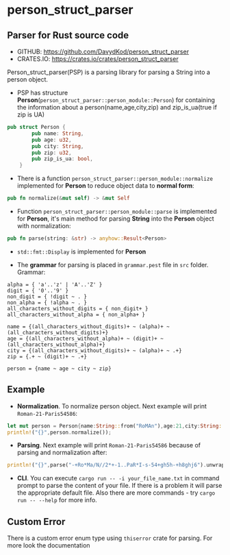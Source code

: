 # person_struct_parser

## Parser for Rust source code

- GITHUB: https://github.com/DavydKod/person_struct_parser
- CRATES.IO: https://crates.io/crates/person_struct_parser

Person_struct_parser(PSP) is a parsing library for parsing a String into a person object.

- PSP has structure **Person**(`person_struct_parser::person_module::Person`) for containing the information about a person(name,age,city,zip) and zip_is_ua(true if zip is UA)

```rust
pub struct Person {
        pub name: String,
        pub age: u32,
        pub city: String,
        pub zip: u32,
        pub zip_is_ua: bool,
    }
```

- There is a function `person_struct_parser::person_module::normalize` implemented for **Person** to reduce object data to **normal form**:

```rust
pub fn normalize(&mut self) -> &mut Self
```

- Function `person_struct_parser::person_module::parse` is implemented for **Person**, it's main method for parsing **String** into the **Person** object with normalization:

```rust
pub fn parse(string: &str) -> anyhow::Result<Person>
```

- `std::fmt::Display` is implemented for **Person**

- The **grammar** for parsing is placed in `grammar.pest` file in `src` folder. Grammar:

```pest
alpha = { 'a'..'z' | 'A'..'Z' }
digit = { '0'..'9' }
non_digit = { !digit ~ . }
non_alpha = { !alpha ~ . }
all_characters_without_digits = { non_digit+ }
all_characters_without_alpha = { non_alpha+ }

name = {(all_characters_without_digits)+ ~ (alpha)+ ~ (all_characters_without_digits)+}
age = {(all_characters_without_alpha)+ ~ (digit)+ ~ (all_characters_without_alpha)+}
city = {(all_characters_without_digits)+ ~ (alpha)+ ~ .+}
zip = {.+ ~ (digit)+ ~ .+}

person = {name ~ age ~ city ~ zip}
```

## Example

- **Normalization**. To normalize person object. Next example will print `Roman-21-Paris54586`:

```rust
let mut person = Person{name:String::from("RoMAn"),age:21,city:String::from("PaRiS"),zip:54586};
println!("{}",person.normalize());
```

- **Parsing**. Next example will print `Roman-21-Paris54586` because of parsing and normalization after:

```rust
println!("{}",parse("-+Ro*Ma/N//2*+-1..PaR*I-s-54+gh5h-+h8ghj6").unwrap());
```

- **CLI**. You can execute `cargo run -- -i your_file_name.txt` in command prompt to parse the content of your file. If there is a problem it will parse the appropriate default file. Also there are more commands - try `cargo run -- --help` for more info.

## Custom Error

There is a custom error enum type using `thiserror` crate for parsing. For more look the documentation
